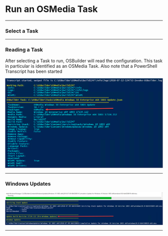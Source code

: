 # Run an OSMedia Task

---

### Select a Task

---

### Reading a Task

After selecting a Task to run, OSBuilder will read the configuration.  This task in particular is identified as an OSMedia Task.  Also note that a PowerShell Transcript has been started 

![](/assets/2018-07-12_13-13-24.png)

---

### Windows Updates

![](/assets/2018-07-12_13-17-15.png)

---













